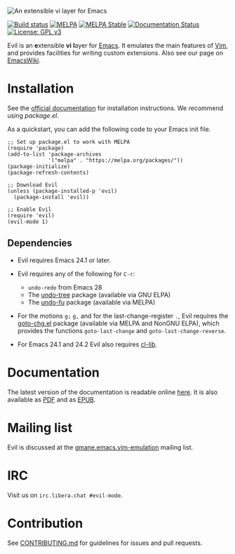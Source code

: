 ![An extensible vi layer for Emacs](https://raw.githubusercontent.com/emacs-evil/evil/master/doc/logo.png)

[![Build status](https://github.com/emacs-evil/evil/actions/workflows/test.yml/badge.svg)](https://github.com/emacs-evil/evil/actions/workflows/test.yml)
[![MELPA](https://melpa.org/packages/evil-badge.svg)](https://melpa.org/#/evil)
[![MELPA Stable](https://stable.melpa.org/packages/evil-badge.svg)](https://stable.melpa.org/#/evil)
[![Documentation Status](https://readthedocs.org/projects/evil/badge/?version=latest)](https://evil.readthedocs.io/en/latest/?badge=latest)
[![License: GPL v3](https://img.shields.io/badge/License-GPL%20v3-blue.svg)](https://www.gnu.org/licenses/gpl-3.0)

Evil is an **e**xtensible **vi** **l**ayer
for [Emacs](http://www.gnu.org/software/emacs/). It emulates the main features
of [Vim](http://www.vim.org/), and provides facilities for writing custom
extensions. Also see our page on [EmacsWiki](http://emacswiki.org/emacs/Evil).

# Installation

See the 
[official documentation](https://evil.readthedocs.io/en/latest/overview.html#installation-via-package-el)
for installation instructions. We recommend using *package.el*.

As a quickstart, you can add the following code to your Emacs init
file.

```elisp
;; Set up package.el to work with MELPA
(require 'package)
(add-to-list 'package-archives
             '("melpa" . "https://melpa.org/packages/"))
(package-initialize)
(package-refresh-contents)

;; Download Evil
(unless (package-installed-p 'evil)
  (package-install 'evil))

;; Enable Evil
(require 'evil)
(evil-mode 1)
```

## Dependencies

* Evil requires Emacs 24.1 or later.

* Evil requires any of the following for `C-r`:
  * `undo-redo` from Emacs 28
  * The [undo-tree](https://gitlab.com/tsc25/undo-tree) package
    (available via GNU ELPA)
  * The [undo-fu](https://gitlab.com/ideasman42/emacs-undo-fu) package
    (available via MELPA)

* For the motions `g;` `g,` and for the last-change-register `.`, Evil
  requires the [goto-chg.el](https://github.com/emacs-evil/goto-chg)
  package (available via MELPA and NonGNU ELPA), which provides the
  functions `goto-last-change` and `goto-last-change-reverse`.

* For Emacs 24.1 and 24.2 Evil also requires
  [cl-lib](https://elpa.gnu.org/packages/cl-lib.html).

# Documentation

The latest version of the documentation is readable online
[here](https://evil.readthedocs.io/en/latest/index.html). It is also
available as
[PDF](https://readthedocs.org/projects/evil/downloads/pdf/latest/) and
as [EPUB](https://readthedocs.org/projects/evil/downloads/epub/latest/).

# Mailing list

Evil is discussed at the
[gmane.emacs.vim-emulation](http://lists.ourproject.org/cgi-bin/mailman/listinfo/implementations-list)
mailing list.

# IRC

Visit us on `irc.libera.chat #evil-mode`.

# Contribution

See
[CONTRIBUTING.md](https://github.com/emacs-evil/evil/blob/master/CONTRIBUTING.md)
for guidelines for issues and pull requests.
